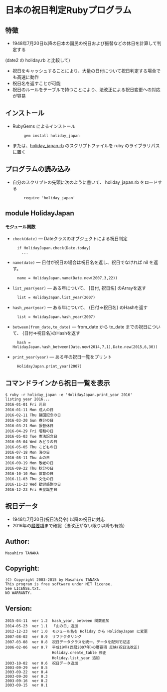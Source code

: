 # 日本の祝日判定Rubyプログラム

## 特徴
* 1948年7月20日以降の日本の国民の祝日および振替などの休日を計算して判定する

(date2 の holiday.rb と比較して)
* 祝日をキャッシュすることにより、大量の日付について祝日判定する場合でも高速に動作
* 祝日名を返すことが可能
* 祝日のルールをテーブルで持つことにより、法改正による祝日変更への対応が容易

## インストール

 * RubyGems によるインストール

            gem install holiday_japan

 * または、[holiday_japan.rb](https://github.com/masa16/holiday_japan/blob/master/lib/holiday_japan.rb)
   のスクリプトファイルを ruby のライブラリパスに置く

## プログラムの読み込み
 * 自分のスクリプトの先頭に次のように書いて、 holiday_japan.rb をロードする

            require 'holiday_japan'

## module HolidayJapan
#### モジュール関数

* `check(date)` ― Dateクラスのオブジェクトによる祝日判定

        if HolidayJapan.check(Date.today)
          ...

* `name(date)` ― 日付が祝日の場合は祝日名を返し、祝日でなければ nil を返す。

        name = HolidayJapan.name(Date.new(2007,3,22))

* `list_year(year)` ― ある年について、 [日付, 祝日名] のArrayを返す

        list = HolidayJapan.list_year(2007)

* `hash_year(year)` ― ある年について、 {日付=>祝日名} のHashを返す

        list = HolidayJapan.hash_year(2007)

* `between(from_date,to_date)` ― from_date から to_date までの祝日について、
{日付=>祝日名}のHashを返す

        hash = HolidayJapan.hash_between(Date.new(2014,7,1),Date.new(2015,6,30))

* `print_year(year)` ― ある年の祝日一覧をプリント

        HolidayJapan.print_year(2007)

## コマンドラインから祝日一覧を表示

    $ ruby -r holiday_japan -e 'HolidayJapan.print_year 2016'
    listing year 2016...
    2016-01-01 Fri 元日
    2016-01-11 Mon 成人の日
    2016-02-11 Thu 建国記念の日
    2016-03-20 Sun 春分の日
    2016-03-21 Mon 振替休日
    2016-04-29 Fri 昭和の日
    2016-05-03 Tue 憲法記念日
    2016-05-04 Wed みどりの日
    2016-05-05 Thu こどもの日
    2016-07-18 Mon 海の日
    2016-08-11 Thu 山の日
    2016-09-19 Mon 敬老の日
    2016-09-22 Thu 秋分の日
    2016-10-10 Mon 体育の日
    2016-11-03 Thu 文化の日
    2016-11-23 Wed 勤労感謝の日
    2016-12-23 Fri 天皇誕生日

##  祝日データ

* 1948年7月20日(祝日法発令) 以降の祝日に対応
* 2016年の[暦要項](http://eco.mtk.nao.ac.jp/koyomi/yoko/)まで確認（法改正がない限り以降も有効）

## Author:
    Masahiro TANAKA

## Copyright:
    (C) Copyright 2003-2015 by Masahiro TANAKA
    This program is free software under MIT license.
    See LICENSE.txt.
    NO WARRANTY.

## Version:
    2015-04-11  ver 1.2  hash_year, between 関数追加
    2014-05-23  ver 1.1  「山の日」追加
    2012-12-23  ver 1.0  モジュール名を Holiday から HolidayJapan に変更
    2007-08-02  ver 0.9  リファクタリング
    2007-03-08  ver 0.8  祝日データクラスを統一、データを配列で記述
    2006-02-06  ver 0.7  平成19年(西暦2007年)の暦要項 反映(祝日法改正)
                         Holiday.create_table 修正
                         Holiday.list_year 追加
    2003-10-02  ver 0.6  祝日データ追加
    2003-09-29  ver 0.5
    2003-09-22  ver 0.4
    2003-09-20  ver 0.3
    2003-09-16  ver 0.2
    2003-09-15  ver 0.1
